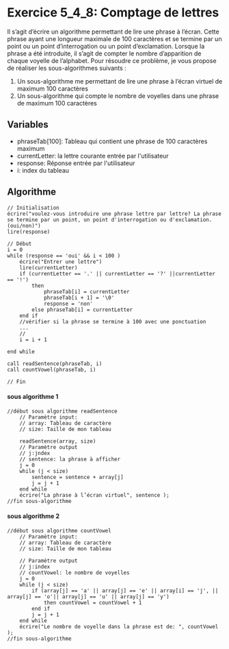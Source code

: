 # Exercice 5_4_8: Comptage de lettres

Il s’agit d’écrire un algorithme permettant de lire une phrase à l’écran. Cette phrase ayant une longueur maximale de 100 caractères et se termine par un point ou un point d’interrogation ou un point d’exclamation.
Lorsque la phrase a été introduite, il s’agit de compter le nombre d’apparition de chaque voyelle de l’alphabet.
Pour résoudre ce problème, je vous propose de réaliser les sous-algorithmes suivants :

1. Un sous-algorithme me permettant de lire une phrase à l’écran virtuel de maximum 100 caractères
2. Un sous-algorithme qui compte le nombre de voyelles dans une phrase de maximum 100 caractères

## Variables

- phraseTab[100]: Tableau qui contient une phrase de 100 caractères maximum
- currentLetter: la lettre courante entrée par l'utilisateur
- response: Réponse entrée par l'utilisateur
- i: index du tableau

## Algorithme

```
// Initialisation
écrire("voulez-vous introduire une phrase lettre par lettre? La phrase se termine par un point, un point d'interrogation ou d'exclamation. (oui/non)")
lire(response)

// Début
i = 0
while (response == 'oui' && i < 100 )
    écrire("Entrer une lettre")
    lire(currentLetter)
    if (currentLetter == '.' || currentLetter == '?' ||currentLetter == '!')
        then
            phraseTab[i] = currentLetter
            phraseTab[i + 1] = '\0'
            response = 'non'
        else phraseTab[i] = currentLetter
    end if
    //vérifier si la phrase se termine à 100 avec une ponctuation
    ...
    //
    i = i + 1

end while

call readSentence(phraseTab, i)
call countVowel(phraseTab, i)

// Fin
```

#### sous algorithme 1

```
//début sous algorithme readSentence
    // Paramètre input:
    // array: Tableau de caractère
    // size: Taille de mon tableau

    readSentence(array, size)
    // Paramètre output
    // j:jndex
    // sentence: la phrase à afficher
    j = 0
    while (j < size)
        sentence = sentence + array[j]
        j = j + 1
    end while
    écrire("La phrase à l’écran virtuel", sentence );
//fin sous-algorithme

```

#### sous algorithme 2

```
//début sous algorithme countVowel
    // Paramètre input:
    // array: Tableau de caractère
    // size: Taille de mon tableau

    // Paramètre output
    // j:index
    // countVowel: le nombre de voyelles
    j = 0
    while (j < size)
        if (array[j] == 'a' || array[j] == 'e' || array[i] == 'j', || array[j] == 'o'|| array[j] == 'u' || array[j] == 'y')
            then countVowel = countVowel + 1
        end if
        j = j + 1
    end while
    écrire("Le nombre de voyelle dans la phrase est de: ", countVowel );
//fin sous-algorithme
```
